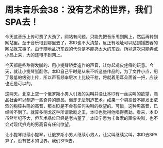 周末音乐会38：没有艺术的世界，我们SPA去！
====

			

今天这音乐上传可费了大劲了，网站有问题，只能先把音乐甩到网上，然后再转到网站里。至于音乐甩到哪里去了，本ID也不大清楚，反正有地址可以贴到播放器的网站就完事了。由于随地乱扔东西的代价是不能扔太大的东西，所以这次只能弄点小品上来，大的还甩不到网上。

今天都是些甜得发腻的、用小提琴矫柔造作的声音，让你起鸡皮疙瘩的玩意。今天，就让小提琴腻翻你。本ID自己平时是从来不听这些作品的，为了文件小点，用了最低的级别上传，所以声音频率层次上比较干枯，将就着用耳朵面首一把，应该也还是可以的。

这两天，北京上空一个俄罗斯小男人引发的尖叫并没让本ID有一丝尖叫的欲望，商品社会可以制造一些奇异的商品，但却无法制造艺术。如果一个男高音不能发出浓烈的胸腔共鸣的高音，那本ID是不会有任何尖叫的欲望的。可惜，这种男高音，已经听不到了。就算多明戈这种所谓歌剧之王，本ID也觉得他唱得费劲。看来，本ID虽然年纪不大，但艺术品位已经是老古董了。本ID宁愿为卡鲁索的画像尖叫，也不会对现代扒光的男高音有任何欲望。

让小提琴继续小提琴，让俄罗斯小男人继续小男人，让尖叫继续尖叫，本ID去SPA算了。没有艺术的世界，我们SPA去。
